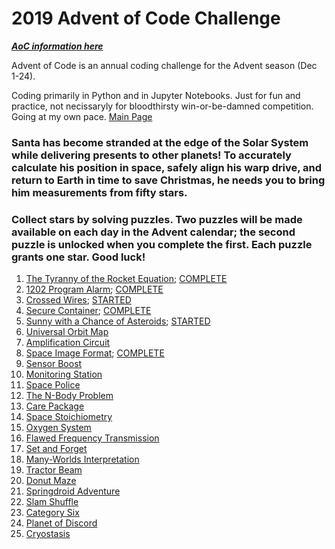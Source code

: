 # 2019 Advent of Code Challenge

[***AoC information here***](https://adventofcode.com/2019)

Advent of Code is an annual coding challenge for the Advent season (Dec 1-24).

Coding primarily in Python and in Jupyter Notebooks. Just for fun and practice, not necissaryly for bloodthirsty win-or-be-damned competition. Going at my own pace.
[Main Page](https://github.com/kjeliasen/AdventOfCode)

### Santa has become stranded at the edge of the Solar System while delivering presents to other planets! To accurately calculate his position in space, safely align his warp drive, and return to Earth in time to save Christmas, he needs you to bring him measurements from fifty stars.

### Collect stars by solving puzzles. Two puzzles will be made available on each day in the Advent calendar; the second puzzle is unlocked when you complete the first. Each puzzle grants one star. Good luck!

1. [The Tyranny of the Rocket Equation](https://adventofcode.com/2019/day/1); [COMPLETE](https://github.com/kjeliasen/AdventOfCode/blob/master/2019/my_solutions/2019_01.ipynb)
2. [1202 Program Alarm](https://adventofcode.com/2019/day/2); [COMPLETE](https://github.com/kjeliasen/AdventOfCode/blob/master/2019/my_solutions/2019_02.ipynb)
3. [Crossed Wires](https://adventofcode.com/2019/day/3); [STARTED](https://github.com/kjeliasen/AdventOfCode/blob/master/2019/my_solutions/2019_03.ipynb)
4. [Secure Container](https://adventofcode.com/2019/day/4); [COMPLETE](https://github.com/kjeliasen/AdventOfCode/blob/master/2019/my_solutions/2019_04.ipynb)
5. [Sunny with a Chance of Asteroids](https://adventofcode.com/2019/day/5); [STARTED](https://github.com/kjeliasen/AdventOfCode/blob/master/2019/my_solutions/2019_05.ipynb)
6. [Universal Orbit Map](https://adventofcode.com/2019/day/6)<!-- ; [not started](https://github.com/kjeliasen/AdventOfCode/blob/master/2019/my_solutions/2019/my_solutions/2019_06.ipynb) -->
7. [Amplification Circuit](https://adventofcode.com/2019/day/7)<!-- ; [not started](https://github.com/kjeliasen/AdventOfCode/blob/master/2019/my_solutions/2019/my_solutions/2019_07.ipynb) -->
8. [Space Image Format](https://adventofcode.com/2019/day/8); [COMPLETE](https://github.com/kjeliasen/AdventOfCode/blob/master/2019/my_solutions/2019_08.ipynb)
9. [Sensor Boost](https://adventofcode.com/2019/day/9)<!-- ; [not started](https://github.com/kjeliasen/AdventOfCode/blob/master/2019/my_solutions/2019_09.ipynb) -->
10. [Monitoring Station](https://adventofcode.com/2019/day/10)<!-- ; [not started](https://github.com/kjeliasen/AdventOfCode/blob/master/2019/my_solutions/2019_10.ipynb) -->
11. [Space Police](https://adventofcode.com/2019/day/11)<!-- ; [not started](https://github.com/kjeliasen/AdventOfCode/blob/master/2019/my_solutions/2019_11.ipynb) -->
12. [The N-Body Problem](https://adventofcode.com/2019/day/12)<!-- ; [not started](https://github.com/kjeliasen/AdventOfCode/blob/master/2019/my_solutions/2019_12.ipynb) -->
13. [Care Package](https://adventofcode.com/2019/day/13)<!-- ; [not started](https://github.com/kjeliasen/AdventOfCode/blob/master/2019/my_solutions/2019_13.ipynb) -->
14. [Space Stoichiometry](https://adventofcode.com/2019/day/14)<!-- ; [not started](https://github.com/kjeliasen/AdventOfCode/blob/master/2019/my_solutions/2019_14.ipynb) -->
15. [Oxygen System](https://adventofcode.com/2019/day/15)<!-- ; [not started](https://github.com/kjeliasen/AdventOfCode/blob/master/2019/my_solutions/2019_15.ipynb) -->
16. [Flawed Frequency Transmission](https://adventofcode.com/2019/day/16)<!-- ; [not started](https://github.com/kjeliasen/AdventOfCode/blob/master/2019/my_solutions/2019_16.ipynb) -->
17. [Set and Forget](https://adventofcode.com/2019/day/17)<!-- ; [not started](https://github.com/kjeliasen/AdventOfCode/blob/master/2019/my_solutions/2019_17.ipynb) -->
18. [Many-Worlds Interpretation](https://adventofcode.com/2019/day/18)<!-- ; [not started](https://github.com/kjeliasen/AdventOfCode/blob/master/2019/my_solutions/2019_18.ipynb) -->
19. [Tractor Beam](https://adventofcode.com/2019/day/19)<!-- ; [not started](https://github.com/kjeliasen/AdventOfCode/blob/master/2019/my_solutions/2019_19.ipynb) -->
20. [Donut Maze](https://adventofcode.com/2019/day/20)<!-- ; [not started](https://github.com/kjeliasen/AdventOfCode/blob/master/2019/my_solutions/2019_20.ipynb) -->
21. [Springdroid Adventure](https://adventofcode.com/2019/day/21)<!-- ; [not started](https://github.com/kjeliasen/AdventOfCode/blob/master/2019/my_solutions/2019_21.ipynb) -->
22. [Slam Shuffle](https://adventofcode.com/2019/day/22)<!-- ; [not started](https://github.com/kjeliasen/AdventOfCode/blob/master/2019/my_solutions/2019_22.ipynb) -->
23. [Category Six](https://adventofcode.com/2019/day/23)<!-- ; [not started](https://github.com/kjeliasen/AdventOfCode/blob/master/2019/my_solutions/2019_23.ipynb) -->
24. [Planet of Discord](https://adventofcode.com/2019/day/24)<!-- ; [not started](https://github.com/kjeliasen/AdventOfCode/blob/master/2019/my_solutions/2019_24.ipynb) -->
25. [Cryostasis](https://adventofcode.com/2019/day/25)<!-- ; [not started](https://github.com/kjeliasen/AdventOfCode/blob/master/2019/my_solutions/2019_25.ipynb) -->
